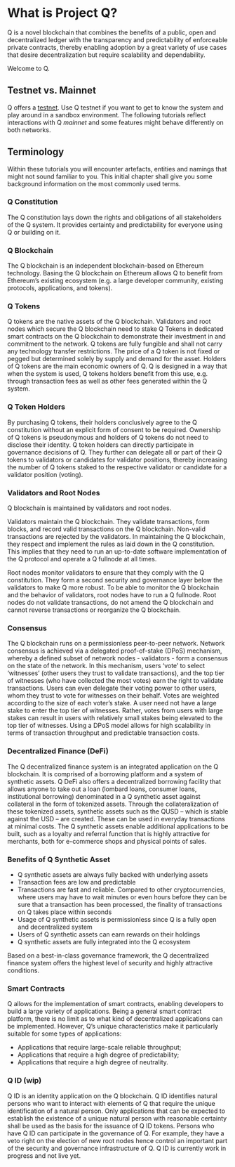 # What is Project Q?

Q is a novel blockchain that combines the benefits of a public, open and decentralized ledger with the transparency and predictability of enforceable private contracts, thereby enabling adoption by a great variety of use cases that desire decentralization but require scalability and dependability.

Welcome to Q.

## Testnet vs. Mainnet
Q offers a [testnet](https://docs.qtestnet.org). Use Q testnet if you want to get to know the system and play around in a sandbox environment. The following tutorials reflect interactions with Q *mainnet* and some features might behave differently on both networks.

## Terminology
Within these tutorials you will encounter artefacts, entities and namings that might not sound familiar to you. This initial chapter shall give you some background information on the most commonly used terms.

### Q Constitution
The Q constitution lays down the rights and obligations of all stakeholders of the Q system. It provides certainty and predictability for everyone using Q or building on it.

### Q Blockchain
The Q blockchain is an independent blockchain-based on Ethereum technology. Basing the Q blockchain on Ethereum allows Q to benefit from Ethereum’s existing ecosystem (e.g. a large developer community, existing protocols, applications, and tokens).

### Q Tokens
Q tokens are the native assets of the Q blockchain. Validators and root nodes which secure the Q blockchain need to stake Q Tokens in dedicated smart contracts on the Q blockchain to demonstrate their investment in and commitment to the network. Q tokens are fully fungible and shall not carry any technology transfer restrictions. The price of a Q token is not fixed or pegged but determined solely by supply and demand for the asset.
Holders of Q tokens are the main economic owners of Q. Q is designed in a way that when the system is used, Q tokens holders benefit from this use, e.g. through transaction fees as well as other fees generated within the Q system.

### Q Token Holders
By purchasing Q tokens, their holders conclusively agree to the Q constitution without an explicit form of consent to be required. Ownership of Q tokens is pseudonymous and holders of Q tokens do not need to disclose their identity. Q token holders can directly participate in governance decisions of Q. They further can delegate all or part of their Q tokens to validators or candidates for validator positions, thereby increasing the number of Q tokens staked to the respective validator or candidate for a validator position (voting).

### Validators and Root Nodes
Q blockchain is maintained by validators and root nodes.

Validators maintain the Q blockchain. They validate transactions, form blocks, and record valid transactions on the Q blockchain. Non-valid transactions are rejected by the validators. In maintaining the Q blockchain, they respect and implement the rules as laid down in the Q constitution. This implies that they need to run an up-to-date software implementation of the Q protocol and operate a Q fullnode at all times.

Root nodes monitor validators to ensure that they comply with the Q constitution. They form a second security and governance layer below the validators to make Q more robust. To be able to monitor the Q blockchain and the behavior of validators, root nodes have to run a Q fullnode. Root nodes do not validate transactions, do not amend the Q blockchain and cannot reverse transactions or reorganize the Q blockchain.

### Consensus
The Q blockchain runs on a permissionless peer-to-peer network. Network consensus is achieved via a delegated proof-of-stake (DPoS) mechanism, whereby a defined subset of network nodes - validators - form a consensus on the state of the network.  In this mechanism, users ‘vote’ to select ‘witnesses’ (other users they trust to validate transactions), and the top tier of witnesses (who have collected the most votes) earn the right to validate transactions. Users can even delegate their voting power to other users, whom they trust to vote for witnesses on their behalf.
Votes are weighted according to the size of each voter’s stake. A user need not have a large stake to enter the top tier of witnesses. Rather, votes from users with large stakes can result in users with relatively small stakes being elevated to the top tier of witnesses.
Using a DPoS model allows for high scalability in terms of transaction throughput and predictable transaction costs.

### Decentralized Finance (DeFi)
The Q decentralized finance system is an integrated application on the Q blockchain. It is comprised of a borrowing platform and a system of synthetic assets.
Q DeFi also offers a decentralized borrowing facility that allows anyone to take out a loan (lombard loans, consumer loans, institutional borrowing) denominated in a Q synthetic asset against collateral in the form of tokenized assets. Through the collateralization of these tokenized assets, synthetic assets such as the QUSD – which is stable against the USD – are created. These can be used in everyday transactions at minimal costs. The Q synthetic assets enable additional applications to be built, such as a loyalty and referral function that is highly attractive for merchants, both for e-commerce shops and physical points of sales.  

### Benefits of Q Synthetic Asset
* Q synthetic assets are always fully backed with underlying assets
* Transaction fees are low and predictable
* Transactions are fast and reliable. Compared to other cryptocurrencies, where users may have to wait minutes or even hours before they can be sure that a transaction has been processed, the finality of transactions on Q takes place within seconds
* Usage of Q synthetic assets is permissionless since Q is a fully open and decentralized system
* Users of Q synthetic assets can earn rewards on their holdings
* Q synthetic assets are fully integrated into the Q ecosystem

Based on a best-in-class governance framework, the Q decentralized finance system offers the highest level of security and highly attractive conditions.

### Smart Contracts
Q allows for the implementation of smart contracts, enabling developers to build a large variety of applications. Being a general smart contract platform, there is no limit as to what kind of decentralized applications can be implemented. However, Q’s unique characteristics make it particularly suitable for some types of applications:

* Applications that require large-scale reliable throughput;
* Applications that require a high degree of predictability;
* Applications that require a high degree of neutrality.

### Q ID (wip)
Q ID is an identity application on the Q blockchain. Q ID identifies natural persons who want to interact with elements of Q that require the unique identification of a natural person. Only applications that can be expected to establish the existence of a unique natural person with reasonable certainty shall be used as the basis for the issuance of Q  ID tokens. Persons who have Q ID can participate in the governance of Q. For example, they have a veto right on the election of new root nodes hence control an important part of the security and governance infrastructure of Q.
Q ID is currently work in progress and not live yet.

